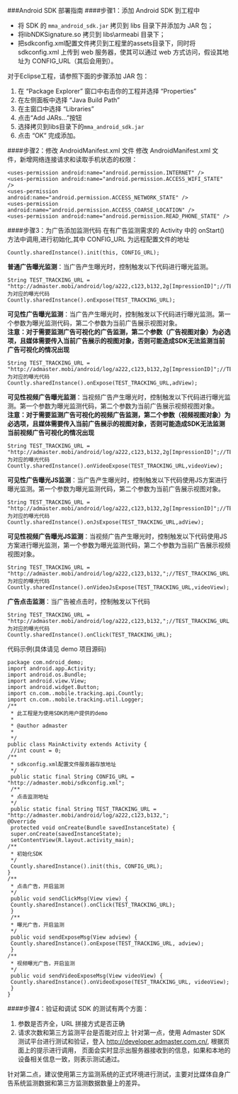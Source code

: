 ###Android SDK 部署指南
####步骤1：添加  Android SDK 到工程中

* 将  SDK 的 `mma_android_sdk.jar` 拷贝到 libs 目录下并添加为 JAR 包；
* 将libNDKSignature.so 拷贝到 libs\armeabi 目录下；
* 把sdkconfig.xml配置文件拷贝到工程里的assets目录下，同时将 sdkconfig.xml 上传到 web 服务器，使其可以通过 web 方式访问，假设其地址为 CONFIG_URL（其后会用到）。


对于Eclipse工程，请参照下面的步骤添加 JAR 包：

1. 在 “Package Explorer” 窗口中右击你的工程并选择 “Properties”
2. 在左侧面板中选择 “Java Build Path”
3. 在主窗口中选择 “Libraries”
4. 点击“Add JARs…”按钮
5. 选择拷贝到libs目录下的`mma_android_sdk.jar`
6. 点击 “OK” 完成添加。

####步骤2：修改 AndroidManifest.xml 文件
修改 AndroidManifest.xml 文件，新增网络连接请求和读取手机状态的权限：

```
<uses-permission android:name="android.permission.INTERNET" /> 
<uses-permission android:name="android.permission.ACCESS_WIFI_STATE" /> 
<uses-permission android:name="android.permission.ACCESS_NETWORK_STATE" /> 
<uses-permission android:name="android.permission.ACCESS_COARSE_LOCATION" /> 
<uses-permission android:name="android.permission.READ_PHONE_STATE" />

```

####步骤3：为广告添加监测代码
在有广告监测需求的 Activity 中的 onStart() 方法中调用,进行初始化,其中 CONFIG_URL 为远程配置文件的地址

```
Countly.sharedInstance().init(this, CONFIG_URL); 
```

**普通广告曝光监测**：当广告产生曝光时，控制触发以下代码进行曝光监测。

```
String TEST_TRACKING_URL = "http://admaster.mobi/android/log/a222,c123,b132,2g[ImpressionID]";//TEST_TRACKING_URL 为对应的曝光代码  
Countly.sharedInstance().onExpose(TEST_TRACKING_URL);

```

**可见性广告曝光监测**：当广告产生曝光时，控制触发以下代码进行曝光监测。第一个参数为曝光监测代码，第二个参数为当前广告展示视图对象。  
**注意：对于需要监测广告可视化的广告监测，第二个参数（广告视图对象）为必选项，且媒体需要传入当前广告展示的视图对象，否则可能造成SDK无法监测当前广告可视化的情况出现**

```
String TEST_TRACKING_URL = "http://admaster.mobi/android/log/a222,c123,b132,2g[ImpressionID]";//TEST_TRACKING_URL 为对应的曝光代码  
Countly.sharedInstance().onExpose(TEST_TRACKING_URL,adView);

```


**可见性视频广告曝光监测**：当视频广告产生曝光时，控制触发以下代码进行曝光监测。第一个参数为曝光监测代码，第二个参数为当前广告展示视频视图对象。  
**注意：对于需要监测广告可视化的视频广告监测，第二个参数（视频视图对象）为必选项，且媒体需要传入当前广告展示的视图对象，否则可能造成SDK无法监测当前视频广告可视化的情况出现**

```
String TEST_TRACKING_URL = "http://admaster.mobi/android/log/a222,c123,b132,2g[ImpressionID]";//TEST_TRACKING_URL 为对应的曝光代码  
Countly.sharedInstance().onVideoExpose(TEST_TRACKING_URL,videoView);

```

**可见性广告曝光JS监测**：当广告产生曝光时，控制触发以下代码使用JS方案进行曝光监测。第一个参数为曝光监测代码，第二个参数为当前广告展示视图对象。  

```
String TEST_TRACKING_URL = "http://admaster.mobi/android/log/a222,c123,b132,2g[ImpressionID]";//TEST_TRACKING_URL 为对应的曝光代码  
Countly.sharedInstance().onJsExpose(TEST_TRACKING_URL,adView);

```



**可见性视频广告曝光JS监测**：当视频广告产生曝光时，控制触发以下代码使用JS方案进行曝光监测，第一个参数为曝光监测代码，第二个参数为当前广告展示视频视图对象。

```
String TEST_TRACKING_URL = "http://admaster.mobi/android/log/a222,c123,b132,";//TEST_TRACKING_URL 为对应的曝光代码
Countly.sharedInstance().onVideoJsExpose(TEST_TRACKING_URL,videoView); 

```



**广告点击监测**：当广告被点击时，控制触发以下代码

```
String TEST_TRACKING_URL = "http://admaster.mobi/android/log/a222,c123,b132,";//TEST_TRACKING_URL 为对应的曝光代码
Countly.sharedInstance().onClick(TEST_TRACKING_URL); 

```

代码示例(具体请见 demo 项目源码)

```
package com.ndroid_demo;
import android.app.Activity;
import android.os.Bundle;
import android.view.View;
import android.widget.Button;
import cn.com..mobile.tracking.api.Countly;
import cn.com..mobile.tracking.util.Logger;
/**
 * 此工程是为使用SDK的用户提供的demo
 * 
 * @author admaster
 * 
 */
public class MainActivity extends Activity {
 //int count = 0;
/**
 * sdkconfig.xml配置文件服务器存放地址
 */
 public static final String CONFIG_URL = "http://admaster.mobi/sdkconfig.xml";
 /**
 * 点击监测地址
 */
 public static final String TEST_TRACKING_URL = "http://admaster.mobi/android/log/a222,c123,b132,";
@Override
 protected void onCreate(Bundle savedInstanceState) {
 super.onCreate(savedInstanceState);
 setContentView(R.layout.activity_main);
/**
 * 初始化SDK
 */
 Countly.sharedInstance().init(this, CONFIG_URL);
}
/**
 * 点击广告，开启监测
 */
 public void sendClickMsg(View view) {
 Countly.sharedInstance().onClick(TEST_TRACKING_URL);
 }
 /**
 * 曝光广告，开启监测
 */
 public void sendExposeMsg(View adview) {
 Countly.sharedInstance().onExpose(TEST_TRACKING_URL, adview);
 } 
/**
 * 视频曝光广告，开启监测
 */
 public void sendVideoExposeMsg(View videoView) {
 Countly.sharedInstance().onVideoExpose(TEST_TRACKING_URL, videoView);
 } 
}
```
####步骤4：验证和调试
SDK 的测试有两个方面：
 
 1. 参数是否齐全，URL 拼接方式是否正确
 2. 请求次数和第三方监测平台是否能对应上
针对第一点，使用 Admaster SDK 测试平台进行测试和验证，登入 http://developer.admaster.com.cn/, 根据页面上的提示进行调用， 页面会实时显示出服务器接收到的信息，如果和本地的设备相关信息一致，则表示测试通过。

针对第二点，建议使用第三方监测系统的正式环境进行测试，主要对比媒体自身广告系统监测数据和第三方监测数据数量上的差异。

